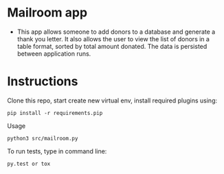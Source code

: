 # Mailroom app

- This app allows someone to add donors to a database and generate a thank you letter.  It also allows the user to view the list of donors in a table format, sorted by total amount donated.  The data is persisted between application runs.

# Instructions
Clone this repo, start create new virtual env, install required plugins using:
```
pip install -r requirements.pip
```

Usage
```
python3 src/mailroom.py
```

To run tests, type in command line:
```
py.test or tox
```
